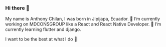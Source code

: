 ### Hi there 👋

My name is Anthony Chilan, I was born in Jipijapa, Ecuador.
🔭 I’m currently working on MDCONSGROUP like a React and React Native Developer.
🌱 I’m currently learning flutter and django. 

I want to be the best at what I do 🥇



